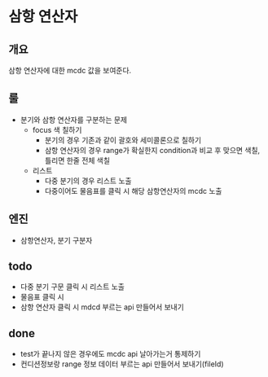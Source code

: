 # 삼항 연산자

## 개요

삼항 연산자에 대한 mcdc 값을 보여준다.

## 룰

- 분기와 삼항 연산자를 구분하는 문제
  - focus 색 칠하기
    - 분기의 경우 기존과 같이 괄호와 세미콜론으로 칠하기
    - 삼항 연산자의 경우 range가 확실한지 condition과 비교 후 맞으면 색칠, 틀리면 한줄 전체 색칠
  - 리스트
    - 다중 분기의 경우 리스트 노출
    - 다중이어도 물음표를 클릭 시 해당 삼항연산자의 mcdc 노출

## 엔진

- 삼항연산자, 분기 구분자

## todo

- 다중 분기 구문 클릭 시 리스트 노출
- 물음표 클릭 시
- 삼항 연산자 클릭 시 mdcd 부르는 api 만들어서 보내기

## done

- test가 끝나지 않은 경우에도 mcdc api 날아가는거 통제하기
- 컨디션정보랑 range 정보 데이터 부르는 api 만들어서 보내기(fileId)
